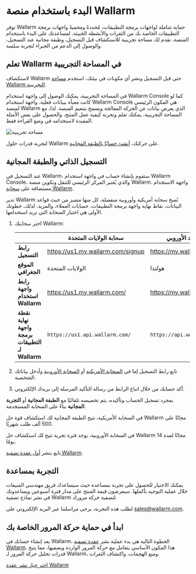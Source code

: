 # البدء باستخدام منصة Wallarm

توفر Wallarm حماية شاملة لواجهات برمجة التطبيقات، مُحددةً ومحميةً واجهات برمجة التطبيقات الخاصة بك من الثغرات والأنشطة الخبيثة. لمساعدتك على البدء باستخدام المنصة، نقدم لك مساحة تجريبية للاستكشاف قبل التسجيل، وطبقة مجانية عند التسجيل، والوصول إلى الدعم من الخبراء لتجربة سلسة.

## تعلم Wallarm في المساحة التجريبية

لاستكشاف Wallarm حتى قبل التسجيل ونشر أي مكونات في بيئتك، استخدم [مساحة Wallarm التجريبية](https://my.us1.wallarm.com/playground?utm_source=wallarm_docs_quickstart).

في المساحة التجريبية، يمكنك الوصول إلى واجهة استخدام Wallarm Console كما لو كانت معبأة ببيانات فعلية. واجهة استخدام Wallarm Console هي المكون الرئيسي لمنصة Wallarm الذي يعرض بيانات عن الحركة المعالجة ويسمح بتنعيم المنصة. لذا، مع المساحة التجريبية، يمكنك تعلم وتجربة كيفية عمل المنتج، والحصول على بعض الأمثلة المفيدة لاستخدامه في وضع القراءة فقط.

![مساحة تجريبية](../images/playground.png)

لتجربة قدرات حلول Wallarm على حركتك، [أنشئ حسابًا بالطبقة المجانية](#self-signup-and-free-tier).

## التسجيل الذاتي والطبقة المجانية

عند التسجيل في Wallarm، ستقوم بإنشاء حساب في واجهة استخدام Wallarm Console، والذي يُعتبر المركز الرئيسي للتنقل وتكوين منصة Wallarm. واجهة الاستخدام مستضافة على [سحابة Wallarm](../about-wallarm/overview.md#cloud).

تدير Wallarm نُسخ سحابة أمريكية وأوروبية منفصلة، كل منها متميز من حيث قواعد البيانات، نقاط نهاية واجهة برمجة التطبيقات، حسابات العملاء، والمزيد. لذلك، خطوتك الأولى هي اختيار السحابة التي تريد استخدامها.

1. اختر سحابتك Wallarm:

    || سحابة الولايات المتحدة | سحابة الاتحاد الأوروبي |
    | -- | -------- | -------- |
    | **رابط التسجيل** | https://us1.my.wallarm.com/signup | https://my.wallarm.com/signup |
    | **الموقع الجغرافي** | الولايات المتحدة | هولندا |
    | **رابط واجهة استخدام Wallarm** | https://us1.my.wallarm.com/ | https://my.wallarm.com/ |
    | **نقطة نهاية واجهة برمجة التطبيقات لـ Wallarm** | `https://us1.api.wallarm.com/` | `https://api.wallarm.com/` |
1. تابع رابط التسجيل إما في [السحابة الأمريكية](https://us1.my.wallarm.com/signup) أو [السحابة الأوروبية](https://my.wallarm.com/signup) وأدخل بياناتك الشخصية.
1. أكد حسابك من خلال اتباع الرابط من رسالة التأكيد المرسلة إلى بريدك الإلكتروني.

بمجرد تسجيل الحساب وتأكيده، يتم تخصيصه تلقائيًا مع **الطبقة المجانية** أو **التجربة المجانية** بناءً على السحابة المستخدمة.

في السحابة الأمريكية، تتيح الطبقة المجانية لك استكشاف قوة حل Wallarm مجانًا على 500 ألف طلب شهريًا.

في السحابة الأوروبية، يوجد فترة تجربة تتيح لك استكشاف حل Wallarm مجانًا لمدة 14 يومًا.

تابع بنشر [أول عقدة تصفية Wallarm](#start-securing-your-traffic).

## التجربة بمساعدة

يمكنك الاختيار للحصول على تجربة بمساعدة حيث سيساعدك فريق مهندسي المبيعات خلال عملية التوجيه بأكملها. سيعرضون قيمة المنتج على مدار فترة أسبوعين ويساعدونك في نشر نماذج تصفية Wallarm لتصفية حركة مرورك.

لطلب هذه التجربة، يرجى مراسلتنا عبر البريد الإلكتروني على [sales@wallarm.com](mailto:sales@wallarm.com?subject=Request%20for%20a%20Guided%20Wallarm%20Trial&body=Hello%20Wallarm%20Sales%20Engineer%20Team%2C%0A%0AI'm%20writing%20to%20request%20a%20guided%20Wallarm%20trial.%20I%20would%20be%20happy%20to%20schedule%20a%20call%20with%20you%20to%20discuss%20my%20requirements%20in%20detail.%0A%0AThank%20you%20for%20your%20time%20and%20assistance.).

## ابدأ في حماية حركة المرور الخاصة بك

بعد إنشاء حسابك في Wallarm، الخطوة التالية هي بدء عملية نشر [عقدة تصفية Wallarm](../about-wallarm/overview.md#filtering-node). هذا المكون الأساسي يتعامل مع حركة المرور الواردة ويصفيها، مما يتيح قدرات تحليل حركة المرور لـ Wallarm، ومنع الهجمات، واكتشاف الثغرات.

[اختر خيار نشر عقدة Wallarm](../installation/supported-deployment-options.md)